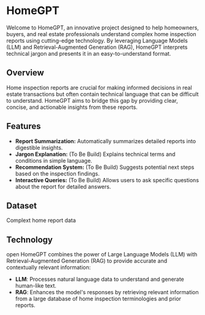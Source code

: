 # HomeGPT

Welcome to HomeGPT, an innovative project designed to help homeowners, buyers, and real estate professionals understand complex home inspection reports using cutting-edge technology. By leveraging Language Models (LLM) and Retrieval-Augmented Generation (RAG), HomeGPT interprets technical jargon and presents it in an easy-to-understand format.

## Overview

Home inspection reports are crucial for making informed decisions in real estate transactions but often contain technical language that can be difficult to understand. HomeGPT aims to bridge this gap by providing clear, concise, and actionable insights from these reports.

## Features

- **Report Summarization:** Automatically summarizes detailed reports into digestible insights.
- **Jargon Explanation:** (To Be Build) Explains technical terms and conditions in simple language.
- **Recommendation System:** (To Be Build) Suggests potential next steps based on the inspection findings.
- **Interactive Queries:** (To Be Build) Allows users to ask specific questions about the report for detailed answers.

## Dataset

Complext home report data

## Technology

open HomeGPT combines the power of Large Language Models (LLM) with Retrieval-Augmented Generation (RAG) to provide accurate and contextually relevant information:
- **LLM**: Processes natural language data to understand and generate human-like text.
- **RAG**: Enhances the model's responses by retrieving relevant information from a large database of home inspection terminologies and prior reports.
